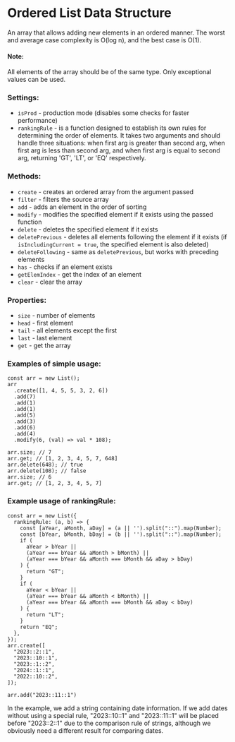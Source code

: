 # Ordered List Data Structure

An array that allows adding new elements in an ordered manner. The worst and average case complexity is O(log n), and the best case is O(1).

#### Note:
All elements of the array should be of the same type.
Only exceptional values can be used.

### Settings:
- `isProd` - production mode (disables some checks for faster performance)
- `rankingRule` - is a function designed to establish its own rules for determining the order of elements. It takes two arguments and should handle three situations: when first arg is greater than second arg, when first arg is less than second arg, and when first arg is equal to second arg, returning 'GT', 'LT', or 'EQ' respectively.

### Methods:
- `create` - creates an ordered array from the argument passed
- `filter` - filters the source array
- `add` - adds an element in the order of sorting
- `modify` - modifies the specified element if it exists using the passed function
- `delete` - deletes the specified element if it exists
- `deletePrevious` - deletes all elements following the element if it exists (if `isIncludingCurrent = true`, the specified element is also deleted)
- `deleteFollowing` - same as `deletePrevious`, but works with preceding elements
- `has` - checks if an element exists
- `getElemIndex` - get the index of an element
- `clear` - clear the array

### Properties:
- `size` - number of elements
- `head` - first element
- `tail` - all elements except the first
- `last` - last element
- `get` - get the array


### Examples of simple usage:
```
const arr = new List();
arr
  .create([1, 4, 5, 5, 3, 2, 6])
  .add(7)
  .add(1)
  .add(1)
  .add(5)
  .add(3)
  .add(6)
  .add(4)
  .modify(6, (val) => val * 108);

arr.size; // 7
arr.get; // [1, 2, 3, 4, 5, 7, 648]
arr.delete(648); // true
arr.delete(108); // false
arr.size; // 6
arr.get; // [1, 2, 3, 4, 5, 7]
```

### Example usage of rankingRule:
```
const arr = new List({
  rankingRule: (a, b) => {
    const [aYear, aMonth, aDay] = (a || '').split("::").map(Number);
    const [bYear, bMonth, bDay] = (b || '').split("::").map(Number);
    if (
      aYear > bYear ||
      (aYear === bYear && aMonth > bMonth) ||
      (aYear === bYear && aMonth === bMonth && aDay > bDay)
    ) {
      return "GT";
    }
    if (
      aYear < bYear ||
      (aYear === bYear && aMonth < bMonth) ||
      (aYear === bYear && aMonth === bMonth && aDay < bDay)
    ) {
      return "LT";
    }
    return "EQ";
  },
});
arr.create([
  "2023::2::1",
  "2023::10::1",
  "2023::1::2",
  "2024::1::1",
  "2022::10::2",
]);

arr.add("2023::11::1")
```
In the example, we add a string containing date information. If we add dates without using a special rule, "2023::10::1" and "2023::11::1" will be placed before "2023::2::1" due to the comparison rule of strings, although we obviously need a different result for comparing dates.